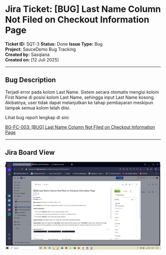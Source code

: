 # Jira Ticket: [BUG]  Last Name Column Not Filed on Checkout Information Page

**Ticket ID:** SQT-3
**Status:** Done
**Issue Type:** Bug  
**Project:** SauceDemo Bug Tracking  
**Created by:** Sasqiana  
**Created on:** [12 Juli 2025]

---

## Bug Description

Terjadi error pada kolom Last Name. Sistem secara otomatis mengisi kolom First Name di posisi kolom Last Name, sehingga input Last Name kosong. Akibatnya, user tidak dapat melanjutkan ke tahap pembayaran meskipun tampak semua kolom telah diisi.

Lihat bug report lengkap di sini:  

[BG-FC-003: [BUG] Last Name Column Not Filed on Checkout Information Page](https://github.com/Sasqiana/QA-Portfolio/blob/main/bug-reports/functional-bug/fail-to-field-the-column.md)

---

## Jira Board View

![Jira SQT-3](../documentations/Jira-Bug-Functional.png)
